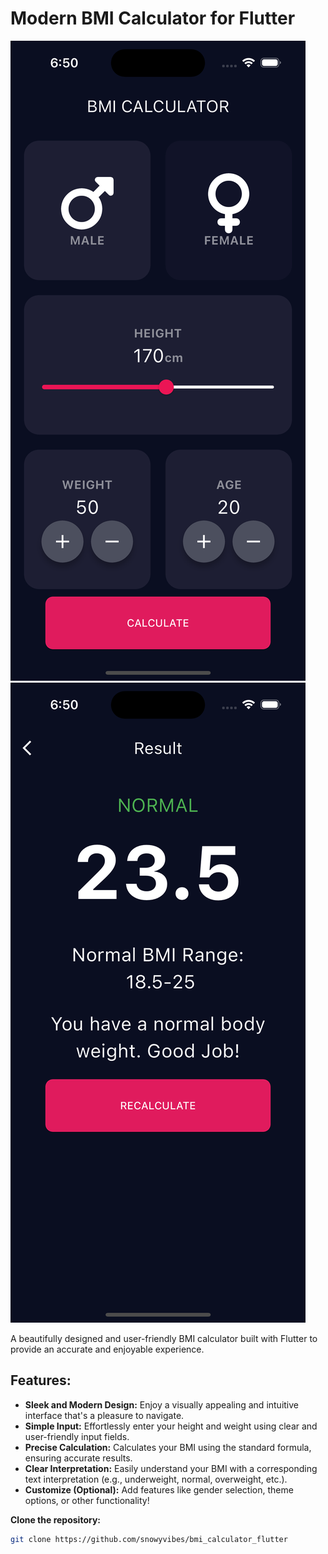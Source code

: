 # Modern BMI Calculator for Flutter

![Screenshot of the app's main screen](/assets/main_screen.png)
![Screenshot of the app's result screen](/assets/result_screen.png)

A beautifully designed and user-friendly BMI calculator built with Flutter to provide an accurate and enjoyable experience.

## Features:

* **Sleek and Modern Design:** Enjoy a visually appealing and intuitive interface that's a pleasure to navigate.
* **Simple Input:** Effortlessly enter your height and weight using clear and user-friendly input fields.
* **Precise Calculation:** Calculates your BMI using the standard formula, ensuring accurate results.
* **Clear Interpretation:** Easily understand your BMI with a corresponding text interpretation (e.g., underweight, normal, overweight, etc.).
* **Customize (Optional):** Add features like gender selection, theme options, or other functionality!



**Clone the repository:**

   ```bash
   git clone https://github.com/snowyvibes/bmi_calculator_flutter
   ```
